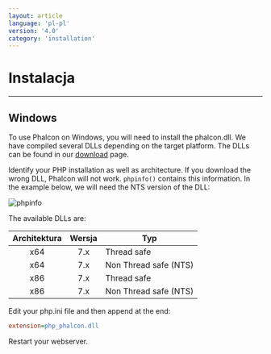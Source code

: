 ```yaml
---
layout: article
language: 'pl-pl'
version: '4.0'
category: 'installation'
---
```

# Instalacja

* * *

## Windows

To use Phalcon on Windows, you will need to install the phalcon.dll. We have compiled several DLLs depending on the target platform. The DLLs can be found in our [download]([download](https://phalconphp.com/en/download/windows)) page.

Identify your PHP installation as well as architecture. If you download the wrong DLL, Phalcon will not work. `phpinfo()` contains this information. In the example below, we will need the NTS version of the DLL:

![phpinfo](/assets/images/content/phpinfo-api.png)

The available DLLs are:

| Architektura | Wersja | Typ                   |
|:------------:|:------:| --------------------- |
|     x64      |  7.x   | Thread safe           |
|     x64      |  7.x   | Non Thread safe (NTS) |
|     x86      |  7.x   | Thread safe           |
|     x86      |  7.x   | Non Thread safe (NTS) |

Edit your php.ini file and then append at the end:

```ini
extension=php_phalcon.dll
```

Restart your webserver.